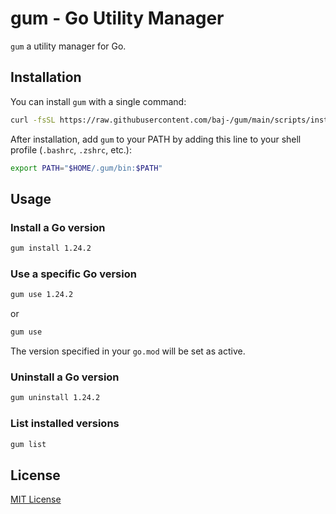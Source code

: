 # gum - Go Utility Manager

`gum` a utility manager for Go.

## Installation

You can install `gum` with a single command:

```bash
curl -fsSL https://raw.githubusercontent.com/baj-/gum/main/scripts/install.sh | bash
```

After installation, add `gum` to your PATH by adding this line to your shell profile (`.bashrc`, `.zshrc`, etc.):

```bash
export PATH="$HOME/.gum/bin:$PATH"
```

## Usage

### Install a Go version

```bash
gum install 1.24.2
```

### Use a specific Go version

```bash
gum use 1.24.2
```

or

```bash
gum use
```
The version specified in your `go.mod` will be set as active.

### Uninstall a Go version

```bash
gum uninstall 1.24.2
```

### List installed versions

```bash
gum list
```

## License

[MIT License](LICENSE)
